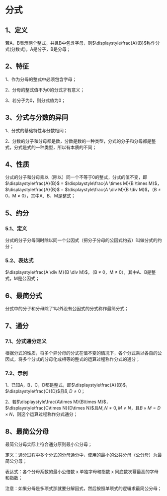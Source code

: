 # 分式

## 1、定义
若A，B表示两个整式，并且B中包含字母，则$\displaystyle\frac{A}{B}$称作分式(分数式)，A是分子，B是分母；

## 2、特征
1、作为分母的整式中必须包含字母；

2、分母的整式值不为0的分式才有意义；

3、若分子为0，则分式值为0；

## 3、分式与分数的异同
1、分式的基础特性与分数相同；

2、分数的分子和分母都是数，分数是数的一种类型，分式的分子和分母都是整式，分式是式的一种类型，所以有本质的不同；

## 4、性质
分式的分子和分母乘以（除以）同一个不等于0的整式，分式的值不变，即$\displaystyle\frac{A}{B}$ = $\displaystyle\frac{A \times M}{B \times M}$，$\displaystyle\frac{A}{B}$ = $\displaystyle\frac{A \div M}{B \div M}$，（B $\ne$ 0，M $\ne$ 0），其中A、B、M是整式；

## 5、约分
### 5.1、定义
分式的分子分母同时除以同一个公因式（把分子分母的公因式约去）叫做分式的约分；

### 5.2、表达式
$\displaystyle\frac{A \div M}{B \div M}$，（B $\ne$ 0，M $\ne$ 0），其中A、B是整式，M是公因式；

## 6、最简分式
分式中的分子和分母除了1以外没有公因式的分式称作最简分式；

## 7、通分
### 7.1、分式通分定义
根据分式的性质，将多个异分母的分式在值不变的情况下，各个分式乘以各自的公因式，将多个分式的分母化成相等的整式的运算过程称作分式的通分；

### 7.2、示例
1、已知A，B，C，D都是整式，即$\displaystyle\frac{A}{B}$，$\displaystyle\frac{C}{D}$且$B,D\ne0$；

2、若$\displaystyle\frac{A\times M}{B\times M}$，$\displaystyle\frac{C\times N}{D\times N}$且$M,N\ne0,M\ne N$，且$B\times M=D\times N$，则这个运算过程称作分式通分；

## 8、最简公分母
最简公分母实际上符合通分原则最小公分母；

定义：通分过程中多个分式的分母通分中，使用的最小的公共分母（公分母）为最简公分母；

表达式：各个分母系数的最小公倍数 x 单独字母和指数 x 同底数次幂最高的字母和指数；

注意：如果分母是多项式那就要分解因式，然后按照单项式的逻辑求最简公分母；
